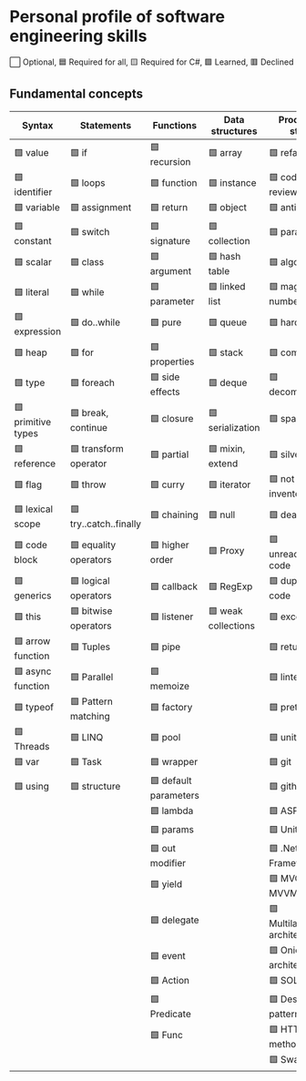 # Personal profile of software engineering skills

⬜ Optional, 🟦 Required for all, 🟨 Required for С#, 🟩 Learned, 🟥 Declined

## Fundamental concepts

| Syntax               | Statements            | Functions             | Data structures     | Process & style      |
|----------------------|-----------------------|-----------------------|---------------------|----------------------|
| 🟩 value             | 🟩 if                 | 🟩 recursion          | 🟩 array            | 🟩 refactoring       |
| 🟩 identifier        | 🟩 loops              | 🟩 function           | 🟩 instance         | 🟩 code review       |
| 🟩 variable          | 🟩 assignment         | 🟩 return             | 🟩 object           | 🟩 antipatterns      |
| 🟩 constant          | 🟩 switch             | 🟩 signature          | 🟩 collection       | 🟩 paradigm          |
| 🟩 scalar            | 🟩 class              | 🟩 argument           | 🟩 hash table       | 🟩 algorithm         |
| 🟩 literal           | 🟩 while              | 🟩 parameter          | 🟩 linked list      | 🟩 magic numbers     |
| 🟩 expression        | 🟩 do..while          | 🟩 pure               | 🟩 queue            | 🟩 hardcode          |
| 🟩 heap              | 🟩 for                | 🟩 properties         | 🟩 stack            | 🟩 complexity        |
| 🟩 type              | 🟩 foreach            | 🟩 side effects       | 🟩 deque            | 🟩 decomposition     |
| 🟩 primitive types   | 🟩 break, continue    | 🟩 closure            | 🟩 serialization    | 🟩 spaghetti         |
| 🟩 reference         | 🟩 transform operator | 🟩 partial            | 🟩 mixin, extend    | 🟩 silver bullet     |
| 🟩 flag              | 🟩 throw              | 🟩 curry              | 🟩 iterator         | 🟩 not invented here |
| 🟩 lexical scope     | 🟩 try..catch..finally| 🟩 chaining           | 🟩 null             | 🟩 dead code         |
| 🟩 code block        | 🟩 equality operators | 🟩 higher order       | 🟩 Proxy            | 🟩 unreachable code  |
| 🟩 generics          | 🟩 logical operators  | 🟩 callback           | 🟩 RegExp           | 🟩 duplicate code    |
| 🟩 this              | 🟩 bitwise operators  | 🟩 listener           | 🟩 weak collections | 🟩 exception         |
| 🟩 arrow function    | 🟩 Tuples             | 🟩 pipe               |                     | 🟩 return early      |
| 🟩 async function    | 🟩 Parallel           | 🟩 memoize            |                     | 🟩 linter            |
| 🟩 typeof            | 🟩 Pattern matching   | 🟩 factory            |                     | 🟩 prettier          |
| 🟩 Threads           | 🟩 LINQ               | 🟩 pool               |                     | 🟩 unittest          |
| 🟩 var               | 🟩 Task               | 🟩 wrapper            |                     | 🟩 git               |
| 🟩 using             | 🟩 structure          | 🟩 default parameters |                     | 🟩 github            |
|                      |                       | 🟩 lambda             |                     | 🟩 ASP.NET           |
|                      |                       | 🟩 params             |                     | 🟩 Unit testing      |
|                      |                       | 🟩 out modifier       |                     | 🟩 .Net Entity Framework|
|                      |                       | 🟩 yield              |                     | 🟩 MVC (MVP, MVVM)      |
|                      |                       | 🟩 delegate           |                     | 🟩 Multilayered architecture|
|                      |                       | 🟩 event              |                     | 🟩 Onion architecture|
|                      |                       | 🟩 Action             |                     | 🟩 SOLID       |
|                      |                       | 🟩 Predicate          |                     | 🟩 Design patterns    |
|                      |                       | 🟩 Func               |                     | 🟩 HTTP methods         |
|                      |                       |                |                     | 🟩 Swagger          |

